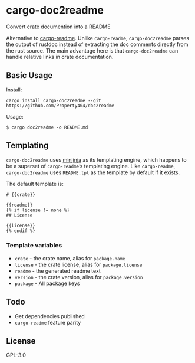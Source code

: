 # cargo-doc2readme

Convert crate documention into a README

Alternative to [cargo-readme](https://docs.rs/cargo-readme). Unlike `cargo-readme`,
`cargo-doc2readme` parses the output of rustdoc instead of extracting the doc comments directly
from the rust source. The main advantage here is that `cargo-doc2readme` can handle relative
links in crate documentation.

## Basic Usage

Install:

```shell
cargo install cargo-doc2readme --git https://github.com/Property404/doc2readme
```

Usage:

```shell
$ cargo doc2readme -o README.md
```

## Templating

`cargo-doc2readme` uses [minjinja](https://docs.rs/minijinja) as its
templating engine, which happens to be a superset of `cargo-readme`’s templating engine. Like
`cargo-readme`, `cargo-doc2readme` uses `README.tpl` as the template by default if it exists.

The default template is:

```jinja
# {{crate}}

{{readme}}
{% if license != none %}
## License

{{license}}
{% endif %}
```

### Template variables

* `crate` - the crate name, alias for `package.name`
* `license` - the crate license, alias for `package.license`
* `readme` - the generated readme text
* `version` - the crate version, alias for `package.version`
* `package` - All package keys

## Todo

* Get dependencies published
* `cargo-readme` feature parity

## License

GPL-3.0
